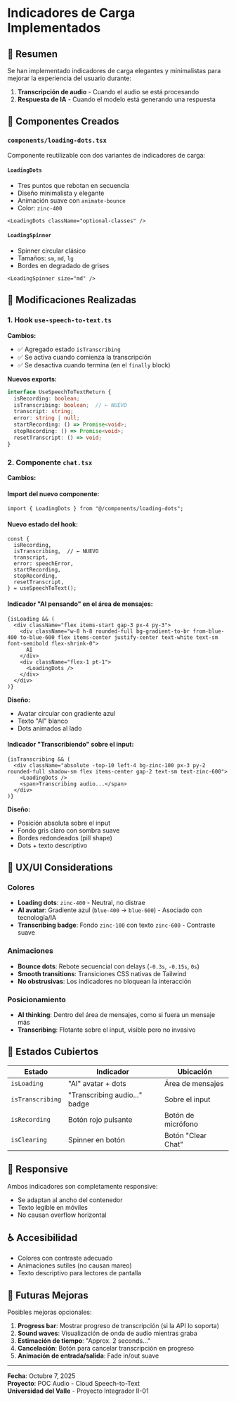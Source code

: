 # Indicadores de Carga Implementados

## 📝 Resumen

Se han implementado indicadores de carga elegantes y minimalistas para mejorar la experiencia del usuario durante:

1. **Transcripción de audio** - Cuando el audio se está procesando
2. **Respuesta de IA** - Cuando el modelo está generando una respuesta

## 🎨 Componentes Creados

### `components/loading-dots.tsx`

Componente reutilizable con dos variantes de indicadores de carga:

#### `LoadingDots`
- Tres puntos que rebotan en secuencia
- Diseño minimalista y elegante
- Animación suave con `animate-bounce`
- Color: `zinc-400`

```tsx
<LoadingDots className="optional-classes" />
```

#### `LoadingSpinner`
- Spinner circular clásico
- Tamaños: `sm`, `md`, `lg`
- Bordes en degradado de grises

```tsx
<LoadingSpinner size="md" />
```

## 🔄 Modificaciones Realizadas

### 1. Hook `use-speech-to-text.ts`

**Cambios:**
- ✅ Agregado estado `isTranscribing`
- ✅ Se activa cuando comienza la transcripción
- ✅ Se desactiva cuando termina (en el `finally` block)

**Nuevos exports:**
```typescript
interface UseSpeechToTextReturn {
  isRecording: boolean;
  isTranscribing: boolean;  // ← NUEVO
  transcript: string;
  error: string | null;
  startRecording: () => Promise<void>;
  stopRecording: () => Promise<void>;
  resetTranscript: () => void;
}
```

### 2. Componente `chat.tsx`

**Cambios:**

#### Import del nuevo componente:
```tsx
import { LoadingDots } from "@/components/loading-dots";
```

#### Nuevo estado del hook:
```tsx
const {
  isRecording,
  isTranscribing,  // ← NUEVO
  transcript,
  error: speechError,
  startRecording,
  stopRecording,
  resetTranscript,
} = useSpeechToText();
```

#### Indicador "AI pensando" en el área de mensajes:
```tsx
{isLoading && (
  <div className="flex items-start gap-3 px-4 py-3">
    <div className="w-8 h-8 rounded-full bg-gradient-to-br from-blue-400 to-blue-600 flex items-center justify-center text-white text-sm font-semibold flex-shrink-0">
      AI
    </div>
    <div className="flex-1 pt-1">
      <LoadingDots />
    </div>
  </div>
)}
```

**Diseño:**
- Avatar circular con gradiente azul
- Texto "AI" blanco
- Dots animados al lado

#### Indicador "Transcribiendo" sobre el input:
```tsx
{isTranscribing && (
  <div className="absolute -top-10 left-4 bg-zinc-100 px-3 py-2 rounded-full shadow-sm flex items-center gap-2 text-sm text-zinc-600">
    <LoadingDots />
    <span>Transcribing audio...</span>
  </div>
)}
```

**Diseño:**
- Posición absoluta sobre el input
- Fondo gris claro con sombra suave
- Bordes redondeados (pill shape)
- Dots + texto descriptivo

## 🎯 UX/UI Considerations

### Colores
- **Loading dots**: `zinc-400` - Neutral, no distrae
- **AI avatar**: Gradiente azul (`blue-400` → `blue-600`) - Asociado con tecnología/IA
- **Transcribing badge**: Fondo `zinc-100` con texto `zinc-600` - Contraste suave

### Animaciones
- **Bounce dots**: Rebote secuencial con delays (`-0.3s`, `-0.15s`, `0s`)
- **Smooth transitions**: Transiciones CSS nativas de Tailwind
- **No obstrusivas**: Los indicadores no bloquean la interacción

### Posicionamiento
- **AI thinking**: Dentro del área de mensajes, como si fuera un mensaje más
- **Transcribing**: Flotante sobre el input, visible pero no invasivo

## 🧪 Estados Cubiertos

| Estado | Indicador | Ubicación |
|--------|-----------|-----------|
| `isLoading` | "AI" avatar + dots | Área de mensajes |
| `isTranscribing` | "Transcribing audio..." badge | Sobre el input |
| `isRecording` | Botón rojo pulsante | Botón de micrófono |
| `isClearing` | Spinner en botón | Botón "Clear Chat" |

## 📱 Responsive

Ambos indicadores son completamente responsive:
- Se adaptan al ancho del contenedor
- Texto legible en móviles
- No causan overflow horizontal

## ♿ Accesibilidad

- Colores con contraste adecuado
- Animaciones sutiles (no causan mareo)
- Texto descriptivo para lectores de pantalla

## 🚀 Futuras Mejoras

Posibles mejoras opcionales:

1. **Progress bar**: Mostrar progreso de transcripción (si la API lo soporta)
2. **Sound waves**: Visualización de onda de audio mientras graba
3. **Estimación de tiempo**: "Approx. 2 seconds..."
4. **Cancelación**: Botón para cancelar transcripción en progreso
5. **Animación de entrada/salida**: Fade in/out suave

---

**Fecha**: Octubre 7, 2025  
**Proyecto**: POC Audio - Cloud Speech-to-Text  
**Universidad del Valle** - Proyecto Integrador II-01
